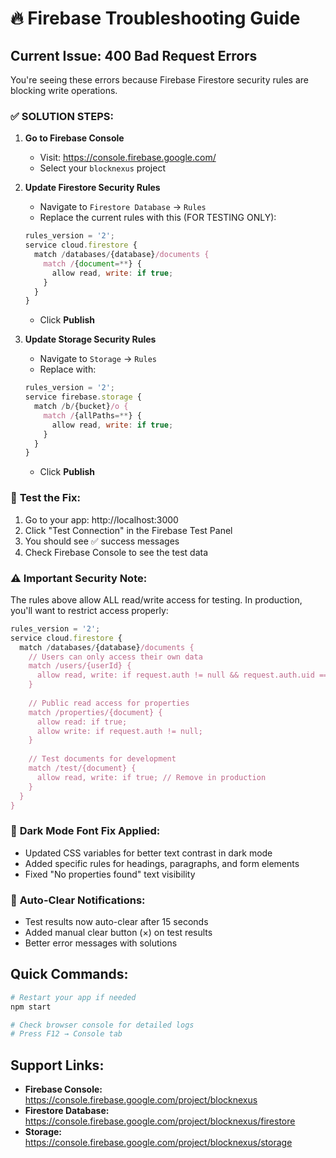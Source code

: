 # 🔥 Firebase Troubleshooting Guide

## Current Issue: 400 Bad Request Errors

You're seeing these errors because Firebase Firestore security rules are blocking write operations.

### ✅ **SOLUTION STEPS:**

1. **Go to Firebase Console**
   - Visit: https://console.firebase.google.com/
   - Select your `blocknexus` project

2. **Update Firestore Security Rules**
   - Navigate to `Firestore Database` → `Rules`
   - Replace the current rules with this (FOR TESTING ONLY):
   ```javascript
   rules_version = '2';
   service cloud.firestore {
     match /databases/{database}/documents {
       match /{document=**} {
         allow read, write: if true;
       }
     }
   }
   ```
   - Click **Publish**

3. **Update Storage Security Rules**
   - Navigate to `Storage` → `Rules`
   - Replace with:
   ```javascript
   rules_version = '2';
   service firebase.storage {
     match /b/{bucket}/o {
       match /{allPaths=**} {
         allow read, write: if true;
       }
     }
   }
   ```
   - Click **Publish**

### 🧪 **Test the Fix:**
1. Go to your app: http://localhost:3000
2. Click "Test Connection" in the Firebase Test Panel
3. You should see ✅ success messages
4. Check Firebase Console to see the test data

### ⚠️ **Important Security Note:**
The rules above allow ALL read/write access for testing. In production, you'll want to restrict access properly:

```javascript
rules_version = '2';
service cloud.firestore {
  match /databases/{database}/documents {
    // Users can only access their own data
    match /users/{userId} {
      allow read, write: if request.auth != null && request.auth.uid == userId;
    }
    
    // Public read access for properties
    match /properties/{document} {
      allow read: if true;
      allow write: if request.auth != null;
    }
    
    // Test documents for development
    match /test/{document} {
      allow read, write: if true; // Remove in production
    }
  }
}
```

### 🎨 **Dark Mode Font Fix Applied:**
- Updated CSS variables for better text contrast in dark mode
- Added specific rules for headings, paragraphs, and form elements
- Fixed "No properties found" text visibility

### 🔄 **Auto-Clear Notifications:**
- Test results now auto-clear after 15 seconds
- Added manual clear button (×) on test results
- Better error messages with solutions

## Quick Commands:
```bash
# Restart your app if needed
npm start

# Check browser console for detailed logs
# Press F12 → Console tab
```

## Support Links:
- **Firebase Console:** https://console.firebase.google.com/project/blocknexus
- **Firestore Database:** https://console.firebase.google.com/project/blocknexus/firestore
- **Storage:** https://console.firebase.google.com/project/blocknexus/storage